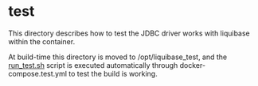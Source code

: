 # test

This directory describes how to test the JDBC driver works with liquibase within the container.

At build-time this directory is moved to /opt/liquibase_test, and the [run_test.sh](./run_test.sh) script is executed automatically through docker-compose.test.yml to test the build is working.
